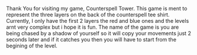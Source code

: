 Thank You for visiting my game, Counterspell Tower. This game is ment to represent the three layers on the back of the counterspell tee shirt. Currently, I only have the first 2 layers the red and blue ones and the levels arnt very complex but i hope it is fun. The name of the game is you are being chased by a shadow of yourself so it will copy your movements just 2 seconds later and if it catches you then you will have to start from the begining of the level.
